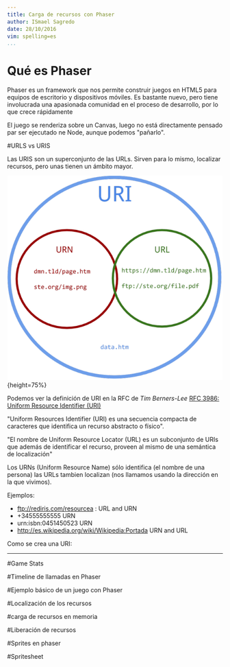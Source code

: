 ```yaml
---
title: Carga de recursos con Phaser
author: ISmael Sagredo
date: 28/10/2016
vim: spelling=es
...
```


# Qué es Phaser

Phaser es un framework que nos permite construir juegos en HTML5 para equipos de escritorio y dispositivos móviles. Es bastante nuevo, pero tiene involucrada una apasionada comunidad en el proceso de desarrollo, por lo que crece rápidamente

El juego se renderiza sobre un Canvas, luego no está directamente pensado par ser ejecutado ne Node, aunque podemos "pañarlo".

#URLS vs URIS

Las URIS son un superconjunto de las URLs. Sirven para lo mismo, localizar recursos, pero unas tienen un ámbito mayor.

![URL vs URI](imgs/URIvsURL.png){height=75%}

Podemos ver la definición de URI en la RFC de *Tim Berners-Lee* [RFC 3986: Uniform Resource Identifier (URI)](https://tools.ietf.org/html/rfc3986)

"Uniform Resources Identifier (URI) es una secuencia compacta de caracteres que identifica un recurso abstracto o físico".

"El nombre de Uniform Resource Locator (URL) es un subconjunto de URIs que además de identificar el recurso, proveen al mismo de una semántica de localización"

Los URNs (Uniform Resource Name) sólo identifica (el nombre de una persona) las URLs tambien localizan (nos llamamos usando la dirección en la que vivimos).

Ejemplos:

* ftp://rediris.com/resourcea : URL and URN
* +34555555555 URN
* urn:isbn:0451450523 URN
* http://es.wikipedia.org/wiki/Wikipedia:Portada URN and URL

Como se crea una URI:

----------------------------------


#Game Stats


#Timeline de llamadas en Phaser


#Ejemplo básico de un juego con Phaser


#Localización de los recursos


#carga de recursos en memoria



#Liberación de recursos


#Sprites en phaser


#Spritesheet 
